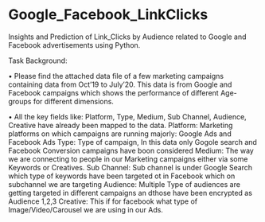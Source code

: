 # Google_Facebook_LinkClicks
Insights and Prediction of Link_Clicks by Audience related to Google and Facebook advertisements using Python.

Task Background:

•	Please find the attached data file of a few marketing campaigns containing data from Oct’19 to July’20. This data is from Google and Facebook campaigns which shows the performance of different Age-groups for different dimensions.

•	All the key fields like: Platform, Type, Medium, Sub Channel, Audience, Creative have already been mapped to the data.
                Platform: Marketing platforms on which campaigns are running majorly: Google Ads and Facebook Ads 
                Type: Type of campaign, In this data only Gogole search and Facebook Conversion campaigns have boon considered
                Medium: The way we are connecting to people in our Marketing campaigns either via some Keywords or Creatives.
                Sub Channel: Sub channel is under Google Search which type of keywords have been targeted ot in Facebook which on subchannel we are targeting
                Audience: Multiple Type of audiences are getting targeted in different campaigns an dthose have been encrypted as Audience 1,2,3
                Creative: This if for facebook what type of Image/Video/Carousel we are using in our Ads.
